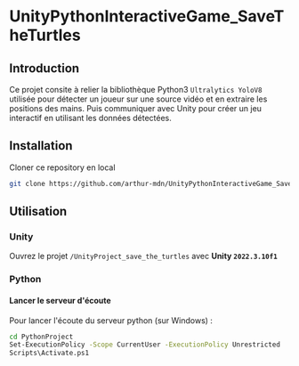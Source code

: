 ﻿# UnityPythonInteractiveGame_SaveTheTurtles

## Introduction
Ce projet consite à relier la bibliothèque Python3 `Ultralytics YoloV8` utilisée pour détecter un joueur sur une source vidéo et en extraire les positions des mains. Puis communiquer avec Unity pour créer un jeu interactif en utilisant les données détectées.


## Installation
Cloner ce repository en local
```bash
git clone https://github.com/arthur-mdn/UnityPythonInteractiveGame_SaveTheTurtles.git
```

## Utilisation
### Unity
Ouvrez le projet `/UnityProject_save_the_turtles` avec **Unity `2022.3.10f1`** 

### Python
#### Lancer le serveur d'écoute
Pour lancer l'écoute du serveur python (sur Windows) :
```bash
cd PythonProject
Set-ExecutionPolicy -Scope CurrentUser -ExecutionPolicy Unrestricted
Scripts\Activate.ps1
```